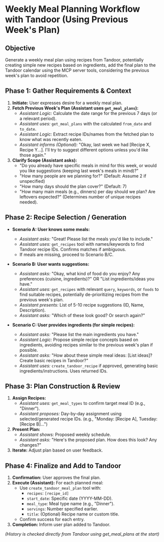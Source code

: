 # Weekly Meal Planning Workflow with Tandoor (Using Previous Week's Plan)

## Objective
Generate a weekly meal plan using recipes from Tandoor, potentially creating simple new recipes based on ingredients, add the final plan to the Tandoor calendar using the MCP server tools, considering the previous week's plan to avoid repetition.

## Phase 1: Gather Requirements & Context

1.  **Initiate:** User expresses desire for a weekly meal plan.
2.  **Fetch Previous Week's Plan (Assistant uses `get_meal_plans`):**
    *   *Assistant Logic:* Calculate the date range for the previous 7 days (or a relevant period).
    *   *Assistant uses:* `get_meal_plans` with the calculated `from_date` and `to_date`.
    *   *Assistant Logic:* Extract recipe IDs/names from the fetched plan to know what was recently eaten.
    *   *Assistant informs (Optional):* "Okay, last week we had [Recipe X, Recipe Y...]. I'll try to suggest different options unless you'd like those again."
3.  **Clarify Scope (Assistant asks):**
    *   "Do you already have specific meals in mind for this week, or would you like suggestions (keeping last week's meals in mind)?"
    *   "How many people are we planning for?" (Default: Assume 2 if unspecified)
    *   "How many days should the plan cover?" (Default: 7)
    *   "How many main meals (e.g., dinners) per day should we plan? Are leftovers expected?" (Determines number of unique recipes needed).

## Phase 2: Recipe Selection / Generation

*   **Scenario A: User knows some meals:**
    *   *Assistant asks:* "Great! Please list the meals you'd like to include."
    *   *Assistant uses:* `get_recipes` tool with names/keywords to find Tandoor recipe IDs. Confirms matches if ambiguous.
    *   If meals are missing, proceed to Scenario B/C.

*   **Scenario B: User wants suggestions:**
    *   *Assistant asks:* "Okay, what kind of food do you enjoy? Any preferences (cuisine, ingredients)?" OR "List ingredients/ideas you have."
    *   *Assistant uses:* `get_recipes` with relevant `query`, `keywords`, or `foods` to find suitable recipes, potentially de-prioritizing recipes from the previous week's plan.
    *   *Assistant presents:* List of 5-10 recipe suggestions (ID, Name, Description).
    *   *Assistant asks:* "Which of these look good? Or search again?"

*   **Scenario C: User provides ingredients (for simple recipes):**
    *   *Assistant asks:* "Please list the main ingredients you have."
    *   *Assistant Logic:* Propose simple recipe concepts based on ingredients, avoiding recipes similar to the previous week's plan if possible.
    *   *Assistant asks:* "How about these simple meal ideas: [List ideas]? Create basic recipes in Tandoor?"
    *   *Assistant uses:* `create_tandoor_recipe` if approved, generating basic ingredients/instructions. Uses returned IDs.

## Phase 3: Plan Construction & Review

1.  **Assign Recipes:**
    *   *Assistant uses:* `get_meal_types` to confirm target meal ID (e.g., "Dinner").
    *   *Assistant proposes:* Day-by-day assignment using selected/generated recipe IDs. (e.g., "Monday: [Recipe A], Tuesday: [Recipe B]...")
2.  **Present Plan:**
    *   *Assistant shows:* Proposed weekly schedule.
    *   *Assistant asks:* "Here's the proposed plan. How does this look? Any changes?"
3.  **Iterate:** Adjust plan based on user feedback.

## Phase 4: Finalize and Add to Tandoor

1.  **Confirmation:** User approves the final plan.
2.  **Execute (Assistant):** For each planned meal:
    *   Use `create_tandoor_meal_plan` tool with:
        *   `recipes`: `[recipe_id]`
        *   `start_date`: Specific date (YYYY-MM-DD).
        *   `meal_type`: Meal type name (e.g., "Dinner").
        *   `servings`: Number specified earlier.
        *   `title`: (Optional) Recipe name or custom title.
    *   Confirm success for each entry.
3.  **Completion:** Inform user plan added to Tandoor.

*(History is checked directly from Tandoor using get_meal_plans at the start)*
